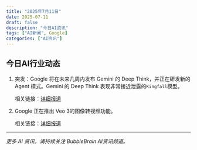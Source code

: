 ```yaml
---
title: "2025年7月11日"
date: 2025-07-11
draft: false
description: "今日AI资讯"
tags: ["AI新闻", Google]
categories: ["AI资讯"]
---
```


## 今日AI行业动态

1. 突发：Google 将在未来几周内发布 Gemini 的 Deep Think，并正在研发新的 Agent 模式。Gemini 的 Deep Think 表现非常接近泄露的`Kingfall`模型。

    相关链接：[详细报道](https://x.com/testingcatalog/status/1943449343182119278)  

2. Google 正在推出 Veo 3的图像转视频功能。 

    相关链接：[详细报道](https://x.com/testingcatalog/status/1943337858632126923)



---

*更多 AI 资讯，请持续关注 BubbleBrain AI资讯频道。*
